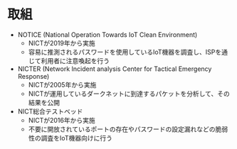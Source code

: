 # 取組

- NOTICE (National Operation Towards IoT Clean Environment)
    - NICTが2019年から実施
    - 容易に推測されるパスワードを使用しているIoT機器を調査し、ISPを通じて利用者に注意喚起を行う
- NICTER (Network Incident analysis Center for Tactical Emergency Response)
    - NICTが2005年から実施
    - NICTが運用しているダークネットに到達するパケットを分析して、その結果を公開
- NICT総合テストベッド
    - NICTが2016年から実施
    - 不要に開放されているポートの存在やパスワードの設定漏れなどの脆弱性の調査をIoT機器向けに行う
